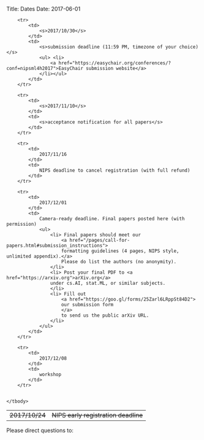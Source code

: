 Title: Dates
Date: 2017-06-01

<div class="table-responsive">
  <table class="table table-bordered">
    <tbody>
        <tr>
            <td>
                <s>2017/10/24</s>
            </td>
            <td>
                <s>NIPS early registration deadline</s>
            </td>
        </tr>

        <tr>
            <td>
                <s>2017/10/30</s>
            </td>
            <td>
                <s>submission deadline (11:59 PM, timezone of your choice)</s>
                <ul> <li>
                    <a href="https://easychair.org/conferences/?conf=nipsml4h2017">EasyChair submission website</a>
                </li></ul>
            </td>
        </tr>

        <tr>
            <td>
                <s>2017/11/10</s>
            </td>
            <td>
                <s>acceptance notification for all papers</s>
            </td>
        </tr>

        <tr>
            <td>
                2017/11/16
            </td>
            <td>
                NIPS deadline to cancel registration (with full refund)
            </td>
        </tr>

        <tr>
            <td>
                2017/12/01
            </td>
            <td>
                Camera-ready deadline. Final papers posted here (with permission)
                <ul>
                    <li> Final papers should meet our 
                        <a href="/pages/call-for-papers.html#submission_instructions">
                        formatting guidelines (4 pages, NIPS style, unlimited appendix).</a>
                        Please do list the authors (no anonymity).
                    </li>
                    <li> Post your final PDF to <a href="https://arxiv.org">arXiv.org</a>
                    under cs.AI, stat.ML, or similar subjects.
                    </li>
                    <li> Fill out 
                        <a href="https://goo.gl/forms/25Zarl6LRppSt84D2">
                        our submission form 
                        </a>
                        to send us the public arXiv URL.
                    </li>
                </ul>
            </td>
        </tr>

        <tr>
            <td>
                2017/12/08
            </td>
            <td>
                workshop
            </td>
        </tr>


    </tbody>
  </table>
</div>
Please direct questions to: <mailto:ml4h.workshop.nips.2017@gmail.com>
